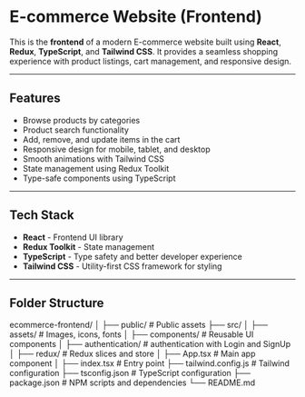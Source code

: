 # E-commerce Website (Frontend)

This is the **frontend** of a modern E-commerce website built using **React**, **Redux**, **TypeScript**, and **Tailwind CSS**. It provides a seamless shopping experience with product listings, cart management, and responsive design.

---


## Features

- Browse products by categories
- Product search functionality
- Add, remove, and update items in the cart
- Responsive design for mobile, tablet, and desktop
- Smooth animations with Tailwind CSS
- State management using Redux Toolkit
- Type-safe components using TypeScript

---

## Tech Stack

- **React** - Frontend UI library
- **Redux Toolkit** - State management
- **TypeScript** - Type safety and better developer experience
- **Tailwind CSS** - Utility-first CSS framework for styling

---

## Folder Structure

ecommerce-frontend/
│
├── public/ # Public assets
├── src/
│ ├── assets/ # Images, icons, fonts
│ ├── components/ # Reusable UI components
│ ├── authentication/ # authentication with Login and SignUp
│ ├── redux/ # Redux slices and store
│ ├── App.tsx # Main app component
│ ├── index.tsx # Entry point
├── tailwind.config.js # Tailwind configuration
├── tsconfig.json # TypeScript configuration
├── package.json # NPM scripts and dependencies
└── README.md

